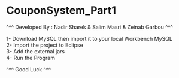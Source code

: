 # CouponSystem_Part1

^^^   Developed By : Nadir Sharek  &   Salim Masri   &   Zeinab Garbou   ^^^

1- Download MySQL then import it to your local Workbench MySQL<br>
2- Import the project to Eclipse<br>
3- Add the external jars<br>
4- Run the Program<br>



^^^   Good  Luck    ^^^
